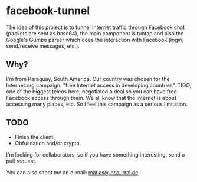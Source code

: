 facebook-tunnel
===============

The idea of this project is to tunnel Internet traffic through Facebook chat (packets are sent as base64), the main component is tuntap and also the Google's Gumbo parser which does the interaction with Facebook (login, send/receive messages, etc.).


Why?
----
I'm from Paraguay, South America. Our country was chosen for the Internet.org campaign: "free Internet access in developing countries". TIGO, one of the biggest telcos here, negotiated a deal so you can have free Facebook access through them.
We all know that the Internet is about accessing many places, etc. So I feel this campaign as a serious limitation.

TODO
----

* Finish the client.
* Obfuscation and/or crypto.

I'm looking for collaborators, so if you have something interesting, send a pull request.

You can also shoot me an e-mail: matias@insaurral.de
